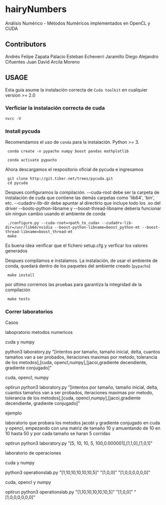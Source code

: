 # hairyNumbers
Análisis Numérico - Métodos Numéricos implementados en OpenCL y CUDA

## Contributors

Andrés Felipe Zapata Palacio
Esteban Echeverri Jaramillo
Diego Alejandro Cifuentes
Juan David Arcila Moreno

## USAGE

Esta guia asume la instalación correcta de `Cuda toolkit` en cualquier version >= 2.0

### Verficiar la instalación correcta de cuda

    nvcc -V
    
### Install pycuda

Recomendamos el uso de `conda` para la instalación. Python >= 3.

     conda create -n pypacho numpy boost pandas mathplotlib

     conda activate pypacho

Ahora descargamos el respositorio oficial de pycuda e ingresamos

     git clone http://git.tiker.net/trees/pycuda.git
     cd pycuda

Despues configuramos la compilación. --cuda-root debe ser la carpeta de instalación de cuda que contiene las demás carpetas como 'lib64', 'bin', etc.
--cudadrv-lib-dir debe apuntar al directirio que incluye todo los .so del driver
--boots-python-libname y  --boost-thread-libname debería funcionar sin ningun cambio usando el ambiente de conda

     ./configure.py --cuda-root=<path_to_cuda> --cudadrv-lib-dir=/usr/lib64/nvidia --boost-python-libname=boost_python-mt --boost-thread-libname=boost_thread-mt
     make

Es buena idea verificar que el fichero setup.cfg y verficar los valores generados

Despues compilamos e instalamos. La instalación, de usar el ambiente de conda, quedará dentro de los paquetes del ambiente creado (`pypacho`)

     make install

por último corremos las pruebas para garantiza la integridad de la compilación

     make tests

### Correr laboratorios

Casos

labopratorio metodos numericos

cuda y numpy

python3 laboratory.py "[intentos por tamaño, tamaño inicial, delta, cuantos tamaños van a ser probados, iteraciones maximas por metodo, tolerancia de los metodos],[cuda, opencl,numpy],[jacoi,gradiente decendiente, gradiente conjugado]"

cuda, opencl, numpy

optirun python3 laboratory.py "[intentos por tamaño, tamaño inicial, delta, cuantos tamaños van a ser probados, iteraciones maximas por metodo, tolerancia de los metodos],[cuda, opencl,numpy],[jacoi,gradiente decendiente, gradiente conjugado]"

ejemplo

laboratorio que probara los metodos jacobi y gradiente conjugado en cuda y opencl, empezando con una matriz de tamaño 10 y amuentando de 10 en 10 hasta 50 y por cada tamaño se haran 5 corridas

optirun python3 laboratory.py "[5, 10, 10, 5, 100,0.000001],[1,1,0],[1,0,1]"

laboratorio de operaciones

cuda y numpy

python3 operationslab.py "[1,10,10,10,10,10,5]" "[1,0,0]" "[1,0,0,0,0,0,0]"

cuda, opencl y numpy

optirun python3 operationslab.py "[1,10,10,10,10,10,5]" "[1,0,0]" "[1,0,0,0,0,0,0]"
